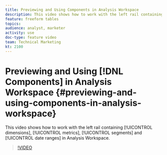 ```yaml
---
title: Previewing and Using Components in Analysis Workspace
description: This video shows how to work with the left rail containing dimensions, metrics, segments and dates in Analysis Workspace.
feature: freeform tables
topics: 
audience: analyst, marketer
activity: use
doc-type: feature video
team: Technical Marketing
kt: 2100
---
```


# Previewing and Using [!DNL Components] in Analysis Workspace {#previewing-and-using-components-in-analysis-workspace}

This video shows how to work with the left rail containing [!UICONTROL dimensions], [!UICONTROL metrics], [!UICONTROL segments] and [!UICONTROL date ranges] in Analysis Workspace.

>[!VIDEO](https://video.tv.adobe.com/v/23966/?quality=12)
